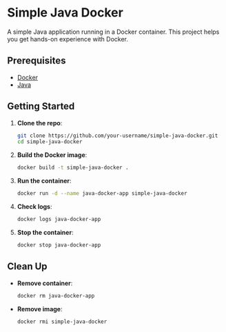 # Simple Java Docker

A simple Java application running in a Docker container. This project helps you get hands-on experience with Docker.

## Prerequisites

* [Docker](https://www.docker.com/get-started)
* [Java](https://adoptopenjdk.net/)

## Getting Started

1. **Clone the repo**:

   ```bash
   git clone https://github.com/your-username/simple-java-docker.git
   cd simple-java-docker
   ```

2. **Build the Docker image**:

   ```bash
   docker build -t simple-java-docker .
   ```

3. **Run the container**:

   ```bash
   docker run -d --name java-docker-app simple-java-docker
   ```

4. **Check logs**:

   ```bash
   docker logs java-docker-app
   ```

5. **Stop the container**:

   ```bash
   docker stop java-docker-app
   ```

## Clean Up

* **Remove container**:

  ```bash
  docker rm java-docker-app
  ```

* **Remove image**:

  ```bash
  docker rmi simple-java-docker
  ```
